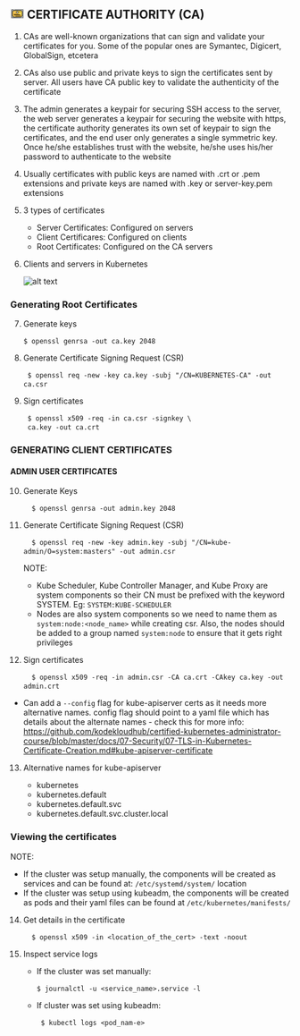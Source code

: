 ## <img src="https://github.com/ShivaniShah06/Kubernetes/raw/main/logos/Certificate.png" width="25"> CERTIFICATE AUTHORITY (CA)

1. CAs are well-known organizations that can sign and validate your certificates for you. Some of the popular ones are Symantec, Digicert, GlobalSign, etcetera
 
2. CAs also use public and private keys to sign the certificates sent by server. All users have CA public key to validate the authenticity of the certificate

3. The admin generates a keypair for securing SSH access to the server, the web server generates a keypair for securing the website with https, the certificate authority generates its own set of keypair to sign the certificates, and the end user only generates a single symmetric key. Once he/she establishes trust with the website, he/she uses his/her password to authenticate to the website

4. Usually certificates with public keys are named with .crt or .pem extensions and private keys are named with .key or server-key.pem extensions

5. 3 types of certificates

     - Server Certificates: Configured on servers
     - Client Certificares: Configured on clients
     - Root Certificates: Configured on the CA servers

6. Clients and servers in Kubernetes

     ![alt text](CA.png)

### Generating Root Certificates

7. Generate keys

       $ openssl genrsa -out ca.key 2048

8. Generate Certificate Signing Request (CSR)
 
        $ openssl req -new -key ca.key -subj "/CN=KUBERNETES-CA" -out ca.csr

9. Sign certificates


        $ openssl x509 -req -in ca.csr -signkey \
        ca.key -out ca.crt

### GENERATING CLIENT CERTIFICATES

#### ADMIN USER CERTIFICATES
10. Generate Keys

          $ openssl genrsa -out admin.key 2048

11. Generate Certificate Signing Request (CSR)
  
          $ openssl req -new -key admin.key -subj "/CN=kube-admin/O=system:masters" -out admin.csr

     NOTE: 
       - Kube Scheduler, Kube Controller Manager, and Kube Proxy are system components so their CN must be prefixed with the keyword SYSTEM. Eg: `SYSTEM:KUBE-SCHEDULER`
       - Nodes are also system components so we need to name them as `system:node:<node_name>` while creating csr. Also, the nodes should be added to a group named `system:node` to ensure that it gets right privileges 

          

12. Sign certificates
  
          $ openssl x509 -req -in admin.csr -CA ca.crt -CAkey ca.key -out admin.crt
* Can add a `--config` flag for kube-apiserver certs as it needs more alternative names. config flag should point to a yaml file which has details about the alternate names - check this for more info: https://github.com/kodekloudhub/certified-kubernetes-administrator-course/blob/master/docs/07-Security/07-TLS-in-Kubernetes-Certificate-Creation.md#kube-apiserver-certificate

13. Alternative names for kube-apiserver

     - kubernetes
     - kubernetes.default
     - kubernetes.default.svc
     - kubernetes.default.svc.cluster.local

### Viewing the certificates

NOTE:
   - If the cluster was setup manually, the components will be created as services and can be found at: `/etc/systemd/system/` location
   - If the cluster was setup using kubeadm, the components will be created as pods and their yaml files can be found at `/etc/kubernetes/manifests/`

14. Get details in the certificate

          $ openssl x509 -in <location_of_the_cert> -text -noout

15. Inspect service logs

      - If the cluster was set manually:

            $ journalctl -u <service_name>.service -l
     
     - If cluster was set using kubeadm:
         
            $ kubectl logs <pod_nam-e>


